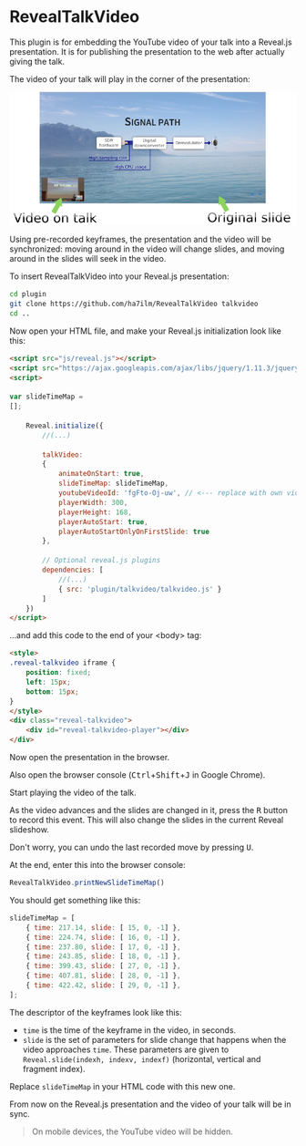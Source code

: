 # RevealTalkVideo

This plugin is for embedding the YouTube video of your talk into a Reveal.js presentation. It is for publishing the presentation to the web after actually giving the talk.

The video of your talk will play in the corner of the presentation:

![doc/talkvideojs-1.png](doc/talkvideojs-1.png)

Using pre-recorded keyframes, the presentation and the video will be synchronized: moving around in the video will change slides, and moving around in the slides will seek in the video.

To insert RevealTalkVideo into your Reveal.js presentation:

```bash
cd plugin
git clone https://github.com/ha7ilm/RevealTalkVideo talkvideo
cd ..
```

Now open your HTML file, and make your Reveal.js initialization look like this:

```html
<script src="js/reveal.js"></script>
<script src="https://ajax.googleapis.com/ajax/libs/jquery/1.11.3/jquery.min.js"></script>
<script>

var slideTimeMap =
[];

    Reveal.initialize({
        //(...)

        talkVideo:
        {
            animateOnStart: true,
            slideTimeMap: slideTimeMap,
            youtubeVideoId: 'fgFto-Oj-uw', // <--- replace with own video ID
            playerWidth: 300,
            playerHeight: 168,
            playerAutoStart: true,
            playerAutoStartOnlyOnFirstSlide: true
        },

        // Optional reveal.js plugins
        dependencies: [
            //(...)
            { src: 'plugin/talkvideo/talkvideo.js' }
        ]
    })
</script>
```

...and add this code to the end of your &lt;body&gt; tag:
```html
<style>
.reveal-talkvideo iframe {
    position: fixed;
    left: 15px;
    bottom: 15px;
}
</style>
<div class="reveal-talkvideo">
    <div id="reveal-talkvideo-player"></div>
</div>
```

Now open the presentation in the browser.

Also open the browser console (<kbd>Ctrl</kbd>+<kbd>Shift</kbd>+<kbd>J</kbd> in Google Chrome).

Start playing the video of the talk.

As the video advances and the slides are changed in it, press the <kbd>R</kbd> button to record this event. This will also change the slides in the current Reveal slideshow.

Don't worry, you can undo the last recorded move by pressing <kbd>U</kbd>.

At the end, enter this into the browser console:

```js
RevealTalkVideo.printNewSlideTimeMap()
```

You should get something like this:

```js
slideTimeMap = [
	{ time: 217.14, slide: [ 15, 0, -1] },
	{ time: 224.74, slide: [ 16, 0, -1] },
	{ time: 237.80, slide: [ 17, 0, -1] },
	{ time: 243.85, slide: [ 18, 0, -1] },
	{ time: 399.43, slide: [ 27, 0, -1] },
	{ time: 407.81, slide: [ 28, 0, -1] },
	{ time: 422.42, slide: [ 29, 0, -1] },
];
```
The descriptor of the keyframes look like this:
* `time` is the time of the keyframe in the video, in seconds.
* `slide` is the set of parameters for slide change that happens when the video approaches `time`. These parameters are given to `Reveal.slide(indexh, indexv, indexf)` (horizontal, vertical and fragment index).

Replace `slideTimeMap` in your HTML code with this new one.

From now on the Reveal.js presentation and the video of your talk will be in sync.

> On mobile devices, the YouTube video will be hidden.
